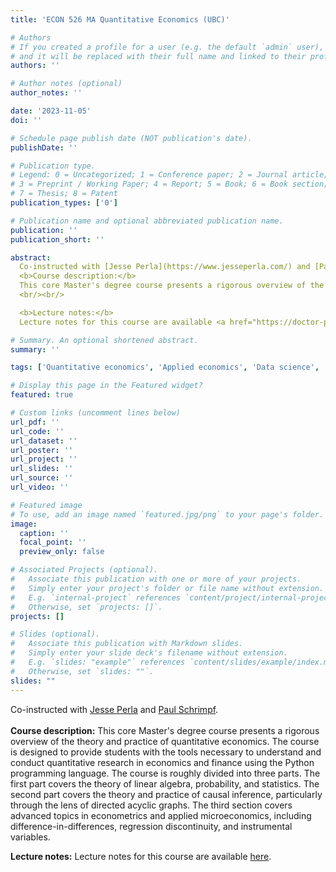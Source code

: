 ```yaml
---
title: 'ECON 526 MA Quantitative Economics (UBC)'

# Authors
# If you created a profile for a user (e.g. the default `admin` user), write the username (folder name) here
# and it will be replaced with their full name and linked to their profile.
authors: ''

# Author notes (optional)
author_notes: ''

date: '2023-11-05'
doi: ''

# Schedule page publish date (NOT publication's date).
publishDate: ''

# Publication type.
# Legend: 0 = Uncategorized; 1 = Conference paper; 2 = Journal article;
# 3 = Preprint / Working Paper; 4 = Report; 5 = Book; 6 = Book section;
# 7 = Thesis; 8 = Patent
publication_types: ['0']

# Publication name and optional abbreviated publication name.
publication: ''
publication_short: ''

abstract:
  Co-instructed with [Jesse Perla](https://www.jesseperla.com/) and [Paul Schrimpf](https://economics.ubc.ca/profile/paul-schrimpf/).<br/><br/>
  <b>Course description:</b>
  This core Master's degree course presents a rigorous overview of the theory and practice of quantitative economics. The course is designed to provide students with the tools necessary to understand and conduct quantitative research in economics and finance using the Python programming language. The course is roughly divided into three parts. The first part covers the theory of linear algebra, probability, and statistics. The second part covers the theory and practice of causal inference, particularly through the lens of directed acyclic graphs. The third section covers advanced topics in econometrics and applied microeconomics, including difference-in-differences, regression discontinuity, and instrumental variables. 
  <br/><br/>

  <b>Lecture notes:</b>
  Lecture notes for this course are available <a href="https://doctor-phil.github.io/ECON526/lectures/">here</a>.<br/><br/>

# Summary. An optional shortened abstract.
summary: ''

tags: ['Quantitative economics', 'Applied economics', 'Data science', 'Python']

# Display this page in the Featured widget?
featured: true

# Custom links (uncomment lines below)
url_pdf: ''
url_code: ''
url_dataset: ''
url_poster: ''
url_project: ''
url_slides: ''
url_source: ''
url_video: ''

# Featured image
# To use, add an image named `featured.jpg/png` to your page's folder.
image:
  caption: ''
  focal_point: ''
  preview_only: false

# Associated Projects (optional).
#   Associate this publication with one or more of your projects.
#   Simply enter your project's folder or file name without extension.
#   E.g. `internal-project` references `content/project/internal-project/index.md`.
#   Otherwise, set `projects: []`.
projects: []

# Slides (optional).
#   Associate this publication with Markdown slides.
#   Simply enter your slide deck's filename without extension.
#   E.g. `slides: "example"` references `content/slides/example/index.md`.
#   Otherwise, set `slides: ""`.
slides: ""
---
```

Co-instructed with [Jesse Perla](https://www.jesseperla.com/) and [Paul Schrimpf](https://economics.ubc.ca/profile/paul-schrimpf/).<br/><br/>
**Course description:** This core Master's degree course presents a rigorous overview of the theory and practice of quantitative economics. The course is designed to provide students with the tools necessary to understand and conduct quantitative research in economics and finance using the Python programming language. The course is roughly divided into three parts. The first part covers the theory of linear algebra, probability, and statistics. The second part covers the theory and practice of causal inference, particularly through the lens of directed acyclic graphs. The third section covers advanced topics in econometrics and applied microeconomics, including difference-in-differences, regression discontinuity, and instrumental variables.

**Lecture notes:** Lecture notes for this course are available [here](https://doctor-phil.github.io/ECON526/lectures/).